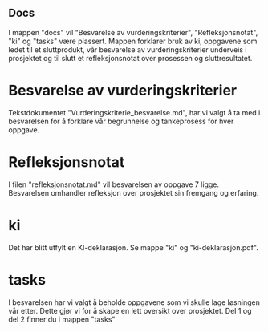 ## Docs
I mappen "docs" vil "Besvarelse av vurderingskriterier", "Refleksjonsnotat", "ki" og "tasks" være plassert. Mappen forklarer bruk av ki, oppgavene som ledet til et sluttprodukt, vår besvarelse av vurderingskriterier underveis i prosjektet og til slutt et refleksjonsnotat over prosessen og sluttresultatet.

# Besvarelse av vurderingskriterier
Tekstdokumentet "Vurderingskriterie_besvarelse.md", har vi valgt å ta med i besvarelsen for å forklare vår begrunnelse og tankeprosess for hver oppgave.

# Refleksjonsnotat
I filen "refleksjonsnotat.md" vil besvarelsen av oppgave 7 ligge. Besvarelsen omhandler refleksjon over prosjektet sin fremgang og erfaring.

# ki
Det har blitt utfylt en KI-deklarasjon. Se mappe "ki" og "ki-deklarasjon.pdf".

# tasks
I besvarelsen har vi valgt å beholde oppgavene som vi skulle lage løsningen vår etter. Dette gjør vi for å skape en lett oversikt over prosjektet. Del 1 og del 2 finner du i mappen "tasks"